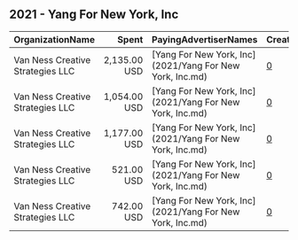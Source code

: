 ## 2021 - Yang For New York, Inc 
|OrganizationName|Spent|PayingAdvertiserNames|CreativeUrls|Impressions|Genders|AgeBrackets|CountryCodes|BillingAddresses|CandidateBallotInformation|
|:---|---:|:---|:---|---:|:---|:---|:---|:---|:---|
|Van Ness Creative Strategies LLC|2,135.00 USD|[Yang For New York, Inc](2021/Yang For New York, Inc.md)|[0](https://www.snap.com/political-ads/asset/14a9110a73edb867096bf988c1c79102d28924e26b1e79c2f6c647a4414a0e68?mediaType=jpg)|619,091||18+|united states|US|Yang For New York Inc|
|Van Ness Creative Strategies LLC|1,054.00 USD|[Yang For New York, Inc](2021/Yang For New York, Inc.md)|[0](https://www.snap.com/political-ads/asset/3c8a1f9d0b2a15bff9b6d84434c8028c1c194a8ea1f4dceac9d95cc1ab360f0a?mediaType=mp4)|200,107||18+|united states|US|Yang For New York Inc|
|Van Ness Creative Strategies LLC|1,177.00 USD|[Yang For New York, Inc](2021/Yang For New York, Inc.md)|[0](https://www.snap.com/political-ads/asset/39b0f725f2ead4892d17d240f21df9905f9672c8e14e83085a01e29b7c079c14?mediaType=mp4)|227,148||18+|united states|US|Yang For New York Inc|
|Van Ness Creative Strategies LLC|521.00 USD|[Yang For New York, Inc](2021/Yang For New York, Inc.md)|[0](https://www.snap.com/political-ads/asset/58d0338acc13cc058698e1f85f53bdf586dfe6a10ae787e5a00098df3119b467?mediaType=mp4)|108,588||18+|united states|US|Yang For New York Inc|
|Van Ness Creative Strategies LLC|742.00 USD|[Yang For New York, Inc](2021/Yang For New York, Inc.md)|[0](https://www.snap.com/political-ads/asset/4fa507ecf6177f1cd051ec4b2a21d005c883526855a9583c5169b2d42c9fc63c?mediaType=mp4)|176,236||18+|united states|US|Yang For New York Inc|
